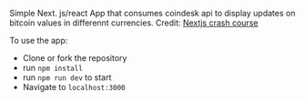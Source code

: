 Simple Next. js/react App that consumes coindesk api to display updates on bitcoin values in differennt currencies.
Credit: [Nextjs crash course](https://www.youtube.com/watch?v=IkOVe40Sy0U)

To use the app:
- Clone or fork the repository
- run `npm install`
- run `npm run dev` to start
- Navigate to `localhost:3000`
